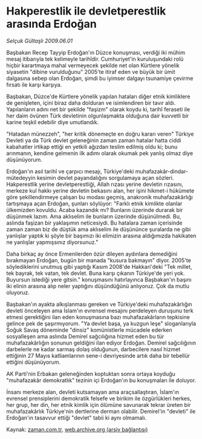 # Hakperestlik ile devletperestlik arasında Erdoğan

*Selçuk Gültaşlı 2009.06.01*

<td class="columnist-detail">
<p>Başbakan Recep Tayyip Erdoğan'ın Düzce konuşması, verdiği iki mühim mesaj itibarıyla tek kelimeyle tarihîdir. Cumhuriyet'in kuruluşundaki rolü hiçbir karartmaya mahal vermeyecek şekilde net olan Kürtlere yönelik siyasetin "dibine vurulduğunu" 2005'te itiraf eden ve büyük bir ümit dalgasına sebep olan Erdoğan, şimdi bu iyimser dalgayı tsunamiye çevirme fırsatı ile karşı karşıya.</p>
<p>
<div id="haberMetinDiv">
<p>Başbakan, Düzce'de Kürtlere yönelik yapılan hataları diğer etnik kimliklere de genişleten, içini biraz daha dolduran ve isimlendiren bir tavır aldı. Yapılanların adını net bir şekilde "faşizm" olarak koydu ki, tarihî feraseti ile her daim övünen Türk devletinin olgunlaşmakta olduğuna dair kuvvetli bir karine teşkil edebilir diye umutlandık.
<p>"Hatadan münezzeh", "her kritik dönemeçte en doğru kararı veren" Türkiye Devleti ya da Türk devlet geleneğinin zaman zaman hatalar hatta ciddi kabahatler irtikap ettiği en yetkili ağızdan teslim edilmiş oldu ki; bunu arınmanın, kendine gelmenin ilk adımı olarak okumak pek yanlış olmaz diye düşünüyorum.
<p>Erdoğan'ın asıl tarihî ve çarpıcı mesajı, Türkiye'deki muhafazakâr-dindar-mütedeyyin kesimin devlet payandalığını sorgulamaya açan sözleri. Hakperestlik yerine devletperestliği, Allah rızası yerine devletin rızasını, merkeze kul hakkı yerine devletin bekasını alan, her işini hikmet-i hükümete göre şekillendirmeye çalışan bu modası geçmiş, anakronik muhafazakârlığı tartışmaya açan Erdoğan, şunları söylüyor: "Farklı etnik kimlikte olanlar ülkemizden kovuldu. Acaba kazandık mı? Bunların üzerinde durarak bir düşünmek lazım. Ama aklıselim ile bunların üzerinde düşünülmedi. Bu, aslında faşizan bir yaklaşımın neticesiydi. Bu hatalara zaman içerisinde zaman zaman biz de düştük ama aklıselim ile düşününce şuralarda ne gibi yanlışlar yaptık ki şöyle bir başımızı iki elimizin arasına aldığımızda hakikaten ne yanlışlar yapmışsınız diyorsunuz."
<p>Daha birkaç ay önce Ermenilerden özür dileyen aydınlara demediğini bırakmayan Erdoğan, bugün bir manada "kusura bakmayın" diyor. 2005'te söylediklerini unutmuş gibi yaptığı Kasım 2008'de Hakkari'deki "Tek millet, tek bayrak, tek vatan, tek devlet. Buna karşı çıkanın Türkiye'de yeri yok. Buyursun istediği yere gitsin." konuşmasını hatırlayınca Başbakan'ın başını iki elinin arasına alıp neler yaptığını düşündüğünü anlıyoruz. Çok da mutlu oluyoruz.
<p>Başbakan'ın ayakta alkışlanması gereken ve Türkiye'deki muhafazakârlığın devleti önceleyen ama İslam'ın evrensel mesajını perdeleyen duruşunu terk etmesi gerektiğini ilan eden konuşmasına bazı muhafazakârların tepkisine gelince pek de şaşırmıyorum. "Ya devlet başa, ya kuzgun leşe" sloganlarıyla Soğuk Savaş döneminde "dinsiz" komünistlerle mücadele ederken sosyalleşen ama aslında Demirel sağcılığına hizmet eden bu tür muhafazakârlığın sonunun geldiğini ilan ediyor Erdoğan. Demirel sağcılığının darbelerle ne kadar sarmaş dolaş olduğunun, darbecilere nasıl hizmet ettiğinin 27 Mayıs katliamlarının sene-i devriyesinde artık daha bir tebellür ettiğini düşünüyorum.
<p>AK Parti'nin Erbakan geleneğinden koptuktan sonra ortaya koyduğu "muhafazakâr demokratlık" tezinin içi Erdoğan'ın bu konuşmaları ile doluyor.
<p>İnsanı merkeze alan, devleti kutsamayan ama araçsallaştıran, İslam'ın evrensel prensiplerini demokratik felsefe ve birikim ile özgürlükleri herkes, her grup, her din, her etnik kimlik için ölümüne savunarak tekrar üreten bir muhafazakârlık Türkiye'nin dertlerine derman olabilir. Demirel'in "devleti" ile Erdoğan'ın tasavvur ettiği "devlet" tabii ki aynı olmamalı. </p></p></p></p></p></p></p></div>
</p>
<a href="http://web.archive.org/web/20101224212626/mailto:s.gultasli@zaman.com.tr">
</a></td>

Kaynak: [zaman.com.tr](http://zaman.com.tr/yazar.do?yazino=853944), [web.archive.org (arşiv bağlantısı)](http://web.archive.org/web/20101224212626/http://zaman.com.tr/yazar.do?yazino=853944)
